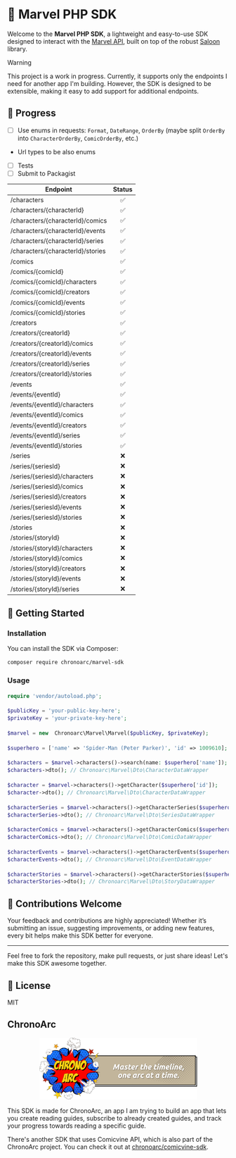 # 🦸 Marvel PHP SDK

Welcome to the **Marvel PHP SDK**, a lightweight and easy-to-use SDK designed to interact with
the [Marvel API](https://developer.marvel.com/), built on top of the robust [Saloon](https://docs.saloon.dev)
library.

> [!WARNING]
> This project is a work in progress. Currently, it supports only the endpoints I need for another app I'm building.
> However, the SDK is designed to be extensible, making it easy to add support for additional endpoints.

## 🚧 Progress

- [ ] Use enums in requests: `Format`, `DateRange`, `OrderBy` (maybe split `OrderBy`
  into `CharacterOrderBy`, `ComicOrderBy`, etc.)
- Url types to be also enums
- [ ] Tests
- [ ] Submit to Packagist

| **Endpoint**                      | **Status** |
|-----------------------------------|:----------:|
| /characters                       |     ✅      |
| /characters/{characterId}         |     ✅      |
| /characters/{characterId}/comics  |     ✅      |
| /characters/{characterId}/events  |     ✅      |
| /characters/{characterId}/series  |     ✅      |
| /characters/{characterId}/stories |     ✅      |
| /comics                           |     ✅      |
| /comics/{comicId}                 |     ✅      |
| /comics/{comicId}/characters      |     ✅      |
| /comics/{comicId}/creators        |     ✅      |
| /comics/{comicId}/events          |     ✅      |
| /comics/{comicId}/stories         |     ✅      |
| /creators                         |     ✅      |
| /creators/{creatorId}             |     ✅      |
| /creators/{creatorId}/comics      |     ✅      |
| /creators/{creatorId}/events      |     ✅      |
| /creators/{creatorId}/series      |     ✅      |
| /creators/{creatorId}/stories     |     ✅      |
| /events                           |     ✅      |
| /events/{eventId}                 |     ✅      |
| /events/{eventId}/characters      |     ✅      |
| /events/{eventId}/comics          |     ✅      |
| /events/{eventId}/creators        |     ✅      |
| /events/{eventId}/series          |     ✅      |
| /events/{eventId}/stories         |     ✅      |
| /series                           |     ❌      |
| /series/{seriesId}                |     ❌      |
| /series/{seriesId}/characters     |     ❌      |
| /series/{seriesId}/comics         |     ❌      |
| /series/{seriesId}/creators       |     ❌      |
| /series/{seriesId}/events         |     ❌      |
| /series/{seriesId}/stories        |     ❌      |
| /stories                          |     ❌      |
| /stories/{storyId}                |     ❌      |
| /stories/{storyId}/characters     |     ❌      |
| /stories/{storyId}/comics         |     ❌      |
| /stories/{storyId}/creators       |     ❌      |
| /stories/{storyId}/events         |     ❌      |
| /stories/{storyId}/series         |     ❌      |

## 🚀 Getting Started

### Installation

You can install the SDK via Composer:

```bash
composer require chronoarc/marvel-sdk
```

### Usage

```php
require 'vendor/autoload.php';

$publicKey = 'your-public-key-here';
$privateKey = 'your-private-key-here';

$marvel = new  Chronoarc\Marvel\Marvel($publicKey, $privateKey);

$superhero = ['name' => 'Spider-Man (Peter Parker)', 'id' => 1009610];

$characters = $marvel->characters()->search(name: $superhero['name']);
$characters->dto(); // Chronoarc\Marvel\Dto\CharacterDataWrapper

$character = $marvel->characters()->getCharacter($superhero['id']);
$character->dto(); // Chronoarc\Marvel\Dto\CharacterDataWrapper

$characterSeries = $marvel->characters()->getCharacterSeries($superhero['id']);
$characterSeries->dto(); // Chronoarc\Marvel\Dto\SeriesDataWrapper

$characterComics = $marvel->characters()->getCharacterComics($superhero['id']);
$characterComics->dto(); // Chronoarc\Marvel\Dto\ComicDataWrapper

$characterEvents = $marvel->characters()->getCharacterEvents($superhero['id']);
$characterEvents->dto(); // Chronoarc\Marvel\Dto\EventDataWrapper

$characterStories = $marvel->characters()->getCharacterStories($superhero['id']);
$characterStories->dto(); // Chronoarc\Marvel\Dto\StoryDataWrapper
```

## 🤝 Contributions Welcome

Your feedback and contributions are highly appreciated! Whether it’s submitting an issue, suggesting improvements, or
adding new features, every bit helps make this SDK better for everyone.

---

Feel free to fork the repository, make pull requests, or just share ideas! Let's make this SDK awesome together.

## 📝 License

MIT

## ChronoArc

<p align="center">
<img src="./chronoarc.png" alt="ChronoArc" />
</p>

This SDK is made for ChronoArc, an app I am trying to build an app that lets you create reading guides, subscribe to
already created guides, and track your
progress towards reading a specific guide.

There's another SDK that uses Comicvine API, which is also part of the ChronoArc project. You can check it
out at [chronoarc/comicvine-sdk](https://github.com/fakeheal/comicvine-sdk).